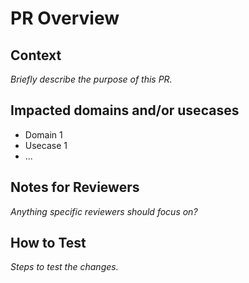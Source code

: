 # PR Overview

## Context
_Briefly describe the purpose of this PR._

## Impacted domains and/or usecases
- Domain 1
- Usecase 1
- ...

## Notes for Reviewers
_Anything specific reviewers should focus on?_

## How to Test
_Steps to test the changes._
